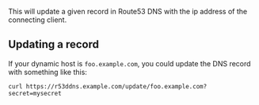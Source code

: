 This will update a given record in Route53 DNS with the ip address of
the connecting client.

## Updating a record

If your dynamic host is `foo.example.com`, you could update the DNS
record with something like this:

    curl https://r53ddns.example.com/update/foo.example.com?secret=mysecret

